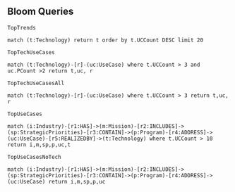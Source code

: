 


## Bloom Queries

`TopTrends`

~~~
match (t:Technology) return t order by t.UCCount DESC limit 20
~~~

`TopTechUseCases`
~~~
match (t:Technology)-[r]-(uc:UseCase) where t.UCCount > 3 and uc.PCount >2 return t,uc, r
~~~

`TopTechUseCasesAll`
~~~
match (t:Technology)-[r]-(uc:UseCase) where t.UCCount > 3 return t,uc, r
~~~

`TopUseCases`

~~~
match (i:Industry)-[r1:HAS]->(m:Mission)-[r2:INCLUDES]->(sp:StrategicPriorities)-[r3:CONTAIN]->(p:Program)-[r4:ADDRESS]->(uc:UseCase)-[r5:REALIZEDBY]->(t:Technology) where t.UCCount > 10 return i,m,sp,p,uc,t
~~~

`TopUseCasesNoTech`
~~~
match (i:Industry)-[r1:HAS]->(m:Mission)-[r2:INCLUDES]->(sp:StrategicPriorities)-[r3:CONTAIN]->(p:Program)-[r4:ADDRESS]->(uc:UseCase) return i,m,sp,p,uc
~~~